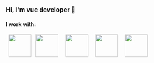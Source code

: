### Hi, I'm vue developer 👋
<h4>I work with:</h4>
<code> <img src="https://cdn.pixabay.com/photo/2017/08/05/11/16/logo-2582748_1280.png" height="60px" width="60px"> </code>
<code><img src="https://cdn.pixabay.com/photo/2017/08/05/11/16/logo-2582747_1280.png" height="60px" width="60px"> </code>
<code> <img src="https://seeklogo.com/images/N/nodejs-logo-FBE122E377-seeklogo.com.png" height="60px" width="60px"> </code>
<code> <img src="https://wsofter.com/wp-content/uploads/2018/01/vuejs-main-icon.png" height="60px" width="60px"> </code>
<code> <img src="https://develop365.gitlab.io/nuxtjs-0.10.7-doc/ru/logos/nuxt-square.svg" height="60px" width="60px"> </code>
